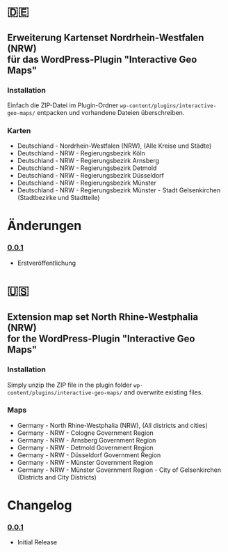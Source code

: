 # :de:

## Erweiterung Kartenset Nordrhein-Westfalen (NRW)<br/>für das WordPress-Plugin "Interactive Geo Maps"

### Installation
Einfach die ZIP-Datei im Plugin-Ordner <code>wp-content/plugins/interactive-geo-maps/</code> entpacken und vorhandene Dateien überschreiben.

### Karten
* Deutschland - Nordrhein-Westfalen (NRW), (Alle Kreise und Städte)
* Deutschland - NRW - Regierungsbezirk Köln
* Deutschland - NRW - Regierungsbezirk Arnsberg
* Deutschland - NRW - Regierungsbezirk Detmold
* Deutschland - NRW - Regierungsbezirk Düsseldorf
* Deutschland - NRW - Regierungsbezirk Münster
* Deutschland - NRW - Regierungsbezirk Münster - Stadt Gelsenkirchen (Stadtbezirke und Stadtteile)

# Änderungen

### [0.0.1]
* Erstveröffentlichung


# :us:

## Extension map set North Rhine-Westphalia (NRW)<br/>for the WordPress-Plugin "Interactive Geo Maps"

### Installation
Simply unzip the ZIP file in the plugin folder <code>wp-content/plugins/interactive-geo-maps/</code> and overwrite existing files.

### Maps
* Germany - North Rhine-Westphalia (NRW), (All districts and cities)
* Germany - NRW - Cologne Government Region
* Germany - NRW - Arnsberg Government Region
* Germany - NRW - Detmold Government Region
* Germany - NRW - Düsseldorf Government Region
* Germany - NRW - Münster Government Region
* Germany - NRW - Münster Government Region - City of Gelsenkirchen (Districts and City Districts)

# Changelog

### [0.0.1]
* Initial Release

[0.0.1]: https://github.com/seabokas/kartenset-nrw-interactive-geo-maps/archive/0.0.1.zip
